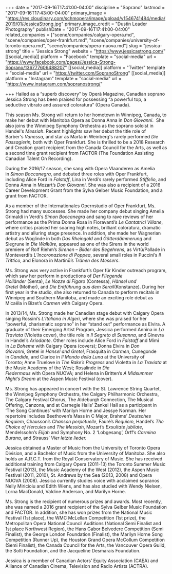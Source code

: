 +++
date = "2017-09-16T17:41:00-04:00"
discipline = "Soprano"
lastmod = "2017-09-16T17:43:00-04:00"
primary_image = "https://res.cloudinary.com/schmopera/image/upload/v1546741484/media/2019/01/JessicaStrong.jpg"
primary_image_credit = "Dustin Leader Photography"
publishDate = "2017-09-16T17:41:00-04:00"
related_companies = ["scene/companies/calgary-opera.md", "scene/companies/oper-frankfurt.md", "scene/companies/university-of-toronto-opera.md", "scene/companies/opera-nuova.md"]
slug = "jessica-strong"
title = "Jessica Strong"
website = "https://www.jessicastrong.com/"
[[social_media]]
platform = "Facebook"
template = "social-media"
url = "https://www.facebook.com/pages/Jessica-Strong-Soprano/136777606488207"
[[social_media]]
platform = "Twitter"
template = "social-media"
url = "https://twitter.com/SopranoStrong"
[[social_media]]
platform = "Instagram"
template = "social-media"
url = "https://www.instagram.com/sopranostrong/"

+++
Hailed as a “superb discovery” by Operà Magazine, Canadian soprano Jessica Strong has been praised for possessing “a powerful top, a seductive vibrato and assured coloratura” (Opera Canada).  

This season Ms. Strong will return to her hometown in Winnipeg, Canada, to make her debut with Manitoba Opera as Donna Anna in _Don Giovanni_.  She also joins the Winnipeg Symphony Orchestra as the soprano soloist in Handel's _Messiah_. Recent highlights saw her debut the title role of Barber's _Vanessa,_ and star as Marta in Weinberg's rarely performed _Die Passagierin,_ both with Oper Frankfurt. She is thrilled to be a 2018 Research and Creation grant recipient from the Canada Council for the Arts, as well as a second time grant recipient from FACTOR (The Foundation Assisting Canadian Talent On Recording).

During the 2016/17 season, she sang with Opera Vlaanderen as Amelia in _Simon Boccanegra_, and debuted three roles with Oper Frankfurt, including Alice Ford in _Falstaff_, Lina in Verdi’s rarely performed _Stiffelio_, and Donna Anna in Mozart’s _Don Giovanni_. She was also a recipient of a 2016 Career Development Grant from the Sylva Gelber Music Foundation, and a grant from FACTOR. 

As a member of the Internationales Opernstudio of Oper Frankfurt, Ms. Strong had many successes. She made her company debut singing Amelia Grimaldi in Verdi’s _Simon Boccanegra_ and sang to rave reviews of her performance as the Prima Donna Rosa in Fioravanti’s _Le Cantatrici Villane_, where critics praised her soaring high notes, brilliant coloratura, dramatic artistry and alluring stage presence. In addition, she made her Wagnerian debut as Woglinde in both _Das Rheingold_ and _Götterdämmerung_ and Siegrune in _Die Walküre,_ appeared as one of the Sirens in the world premiere of Rolf Riehm’s _Sirenen – Bilder des Begehrens_, as Virtù/Pallade in Monteverdi’s _L’Incoronazione di Poppea_, several small roles in Puccini’s _Il Trittico_, and Elonora in Martinů’s _Tränen des Messers_.

Ms. Strong was very active in Frankfurt’s Oper für Kinder outreach program, which saw her perform in productions of _Der Fliegende Holländer_ (Senta), _Le Nozze di Figaro_ (Contessa), _Hänsel und Gretel_ (Mother), and _Die Entführung aus dem Serail_(Konstanze). During her first year in the studio, she also returned to Canada to perform recitals in Winnipeg and Southern Manitoba, and made an exciting role debut as Micaëla in Bizet’s _Carmen_ with Calgary Opera.

In 2013/14, Ms. Strong made her Canadian stage debut with Calgary Opera singing Rossini’s _L’Italiana in Algeri_, where she was praised for her “powerful, charismatic soprano” in her “stand out” performance as Elvira. A graduate of their Emerging Artist Program, Jessica performed Annina in _La Traviata_ (Violetta cover), the title role in _Il Segreto di Susanna_, and Ginevra in Handel’s _Ariodante_. Other roles include Alice Ford in _Falstaff_ and Mimi in _La Boheme_ with Calgary Opera (covers); Donna Elvira in _Don Giovanni_, Gretel in _Hansel and Gretel_, Frasquita in _Carmen_, Cunegonde in _Candide_, and Clarice in _Il Mondo della Luna_ at the University of Toronto; Anne Truelove in _The Rake’s Progress_ and Violetta in _La Traviata_ at the Music Academy of the West; Rosalinde in _Die Fledermaus_ with Opera NUOVA; and Helena in Britten’s _A Midsummer Night’s Dream_ at the Aspen Music Festival (cover).

Ms. Strong has appeared in concert with the St. Lawrence String Quartet, the Winnipeg Symphony Orchestra, the Calgary Philharmonic Orchestra, The Calgary Festival Chorus, The Aldeburgh Connection, The Musical Offering, Canzona, and at Carnegie Halls’ Zankel Hall as a participant in ‘The Song Continues’ with Marilyn Horne and Jessye Norman. Her repertoire includes Beethoven’s Mass in C Major, Brahms’ _Deutsches Requiem_, Chausson’s _Chanson perpétuelle_, Fauré’s _Requiem_, Handel’s _The Choice of Hercules_ and _The Messiah_, Mozart’s _Exsultate jubilate_, Mendelssohn’s _Elijah_ and Symphony No. 2 ‘Lobgesang’, Orff’s _Carmina Burana_, and Strauss’ _Vier letzte lieder._

Jessica obtained a Master of Music from the University of Toronto Opera Division, and a Bachelor of Music from the University of Manitoba. She also holds an A.R.C.T. from the Royal Conservatory of Music. She has received additional training from Calgary Opera (2011-13) the Toronto Summer Music Festival (2013), the Music Academy of the West (2012), the Aspen Music Festival (2011, 2010), St. Andrews by the Sea (2013, 2008) and Opera NUOVA (2008). Jessica currently studies voice with acclaimed sopranos Nelly Miricioiu and Edith Wiens, and has also studied with Wendy Nielsen, Lorna MacDonald, Valdine Anderson, and Marilyn Horne.

Ms. Strong is the recipient of numerous prizes and awards. Most recently, she was named a 2016 grant recipient of the Sylva Gelber Music Foundation and FACTOR. In addition, she has won prizes from the National Music Festival (1st place), the WMC McLellan Competition (1st prize), the Metropolitan Opera National Council Auditions (National Semi Finalist and 1st place Northwest Region), the Hans Gabor Belvedere Competition (Semi Finalist), the George London Foundation (Finalist), the Marilyn Horne Song Competition (Runner Up), the Houston Grand Opera McCollum Competition (Semi Finalist), the Canada Council for the Arts, the Vancouver Opera Guild, the Solti Foundation, and the Jacqueline Desmarais Foundation.

Jessica is a member of Canadian Actors’ Equity Association (CAEA) and Alliance of Canadian Cinema, Television and Radio Artists (ACTRA).